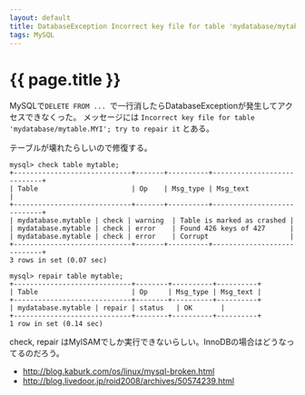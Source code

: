 ```yaml
---
layout: default
title: DatabaseException Incorrect key file for table 'mydatabase/mytable.MYI'; try to repair it 
tags: MySQL
---
```


{{ page.title }}
================

MySQLで```DELETE FROM ... ```で一行消したらDatabaseExceptionが発生してアクセスできなくった。
メッセージには ```Incorrect key file for table 'mydatabase/mytable.MYI'; try to repair it``` とある。

テーブルが壊れたらしいので修復する。

    mysql> check table mytable;
    +-----------------------------+-------+----------+----------------------------+
    | Table                       | Op    | Msg_type | Msg_text                   |
    +-----------------------------+-------+----------+----------------------------+
    | mydatabase.mytable | check | warning  | Table is marked as crashed |
    | mydatabase.mytable | check | error    | Found 426 keys of 427      |
    | mydatabase.mytable | check | error    | Corrupt                    |
    +-----------------------------+-------+----------+----------------------------+
    3 rows in set (0.07 sec)

    mysql> repair table mytable;
    +-----------------------------+--------+----------+----------+
    | Table                       | Op     | Msg_type | Msg_text |
    +-----------------------------+--------+----------+----------+
    | mydatabase.mytable | repair | status   | OK       |
    +-----------------------------+--------+----------+----------+
    1 row in set (0.14 sec)

check, repair はMyISAMでしか実行できないらしい。InnoDBの場合はどうなってるのだろう。

- <http://blog.kaburk.com/os/linux/mysql-broken.html>
- <http://blog.livedoor.jp/roid2008/archives/50574239.html>

